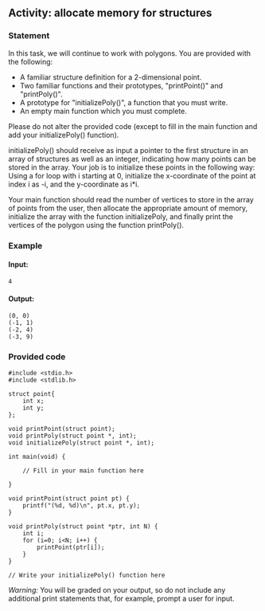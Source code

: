## Activity: allocate memory for structures

### Statement

In this task, we will continue to work with polygons. You are provided with the following:
- A familiar structure definition for a 2-dimensional point.
- Two familiar functions and their prototypes, "printPoint()" and "printPoly()".
- A prototype for "initializePoly()", a function that you must write.
- An empty main function which you must complete.

Please do not alter the provided code (except to fill in the main function and add your initializePoly() function).

initializePoly() should receive as input a pointer to the first structure in an array of structures as well as an integer, indicating how many points can be stored in the array. Your job is to initialize these points in the following way: Using a for loop with i starting at 0, initialize the x-coordinate of the point at index i as -i, and the y-coordinate as i*i.

Your main function should read the number of vertices to store in the array of points from the user, then allocate the appropriate amount of memory, initialize the array with the function initializePoly, and finally print the vertices of the polygon using the function printPoly().

### Example

#### Input:
    4

#### Output:
    (0, 0)
    (-1, 1)
    (-2, 4)
    (-3, 9)

### Provided code

    #include <stdio.h>
    #include <stdlib.h>

    struct point{
	    int x;
	    int y;
    };

    void printPoint(struct point);
    void printPoly(struct point *, int);
    void initializePoly(struct point *, int);

    int main(void) {
    
        // Fill in your main function here

    }

    void printPoint(struct point pt) {
        printf("(%d, %d)\n", pt.x, pt.y);
    }

    void printPoly(struct point *ptr, int N) {
        int i;
        for (i=0; i<N; i++) {
            printPoint(ptr[i]);
        }
    }

    // Write your initializePoly() function here

_Warning:_ You will be graded on your output, so do not include any additional print statements that, for example, prompt a user for input.
